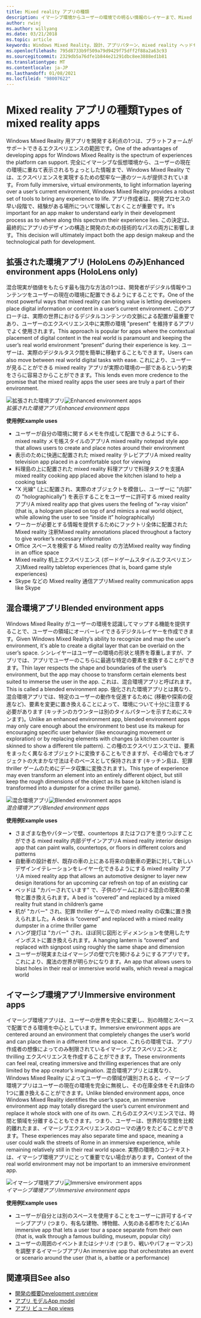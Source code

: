 ```yaml
---
title: Mixed reality アプリの種類
description: イマーシブ環境からユーザーの環境での明るい情報のレイヤーまで、Mixed Reality プラットフォームでサポートされているエクスペリエンスについて説明します。
author: rwinj
ms.author: willyang
ms.date: 03/21/2018
ms.topic: article
keywords: Windows Mixed Reality、設計、アプリパターン、mixed reality ヘッドセット、windows mixed reality ヘッドセット、virtual Reality ヘッドセット、HoloLens
ms.openlocfilehash: 795d8733b9f509a79d9429f75dff2f88a2a63c93
ms.sourcegitcommit: 2329db5a76dfe1b844e21291dbc8ee3888ed1b81
ms.translationtype: MT
ms.contentlocale: ja-JP
ms.lasthandoff: 01/08/2021
ms.locfileid: "98007622"
---
```

# <a name="types-of-mixed-reality-apps"></a><span data-ttu-id="99f02-104">Mixed reality アプリの種類</span><span class="sxs-lookup"><span data-stu-id="99f02-104">Types of mixed reality apps</span></span>

<span data-ttu-id="99f02-105">Windows Mixed Reality 用アプリを開発する利点の1つは、プラットフォームがサポートできるエクスペリエンスの範囲です。</span><span class="sxs-lookup"><span data-stu-id="99f02-105">One of the advantages of developing apps for Windows Mixed Reality is the spectrum of experiences the platform can support.</span></span> <span data-ttu-id="99f02-106">完全にイマーシブな仮想環境から、ユーザーの現在の環境に重ねて表示されるちょっとした情報まで、Windows Mixed Reality では、エクスペリエンスを実現するための堅牢な一連のツールが提供されています。</span><span class="sxs-lookup"><span data-stu-id="99f02-106">From fully immersive, virtual environments, to light information layering over a user’s current environment, Windows Mixed Reality provides a robust set of tools to bring any experience to life.</span></span> <span data-ttu-id="99f02-107">アプリ作成者は、開発プロセスの早い段階で、経験がある場所について理解しておくことが重要です。</span><span class="sxs-lookup"><span data-stu-id="99f02-107">It's important for an app maker to understand early in their development process as to where along this spectrum their experience lies.</span></span> <span data-ttu-id="99f02-108">この決定は、最終的にアプリのデザインの構造と開発のための技術的なパスの両方に影響します。</span><span class="sxs-lookup"><span data-stu-id="99f02-108">This decision will ultimately impact both the app design makeup and the technological path for development.</span></span>

## <a name="enhanced-environment-apps-hololens-only"></a><span data-ttu-id="99f02-109">拡張された環境アプリ (HoloLens のみ)</span><span class="sxs-lookup"><span data-stu-id="99f02-109">Enhanced environment apps (HoloLens only)</span></span>

<span data-ttu-id="99f02-110">混合現実が価値をもたらす最も強力な方法の1つは、開発者がデジタル情報やコンテンツをユーザーの現在の環境に配置できるようにすることです。</span><span class="sxs-lookup"><span data-stu-id="99f02-110">One of the most powerful ways that mixed reality can bring value is letting developers place digital information or content in a user’s current environment.</span></span> <span data-ttu-id="99f02-111">このアプローチは、実際の世界におけるデジタルコンテンツの文脈による配置が最重要であり、ユーザーのエクスペリエンス中に実際の環境 "present" を維持するアプリでよく使用されます。</span><span class="sxs-lookup"><span data-stu-id="99f02-111">This approach is popular for apps where the contextual placement of digital content in the real world is paramount and keeping the user’s real world environment “present” during their experience is key.</span></span> <span data-ttu-id="99f02-112">ユーザーは、実際のデジタルタスク間を簡単に移動することもできます。</span><span class="sxs-lookup"><span data-stu-id="99f02-112">Users can also move between real world digital tasks with ease.</span></span> <span data-ttu-id="99f02-113">これにより、ユーザーが見ることができる mixed reality アプリが実際の環境の一部であるという約束をさらに容易さからことができます。</span><span class="sxs-lookup"><span data-stu-id="99f02-113">This lends even more credence to the promise that the mixed reality apps the user sees are truly a part of their environment.</span></span>

<span data-ttu-id="99f02-114">![拡張された環境アプリ](images/enhancedenvironmentapps-640px.jpg)</span><span class="sxs-lookup"><span data-stu-id="99f02-114">![Enhanced environment apps](images/enhancedenvironmentapps-640px.jpg)</span></span><br>
<span data-ttu-id="99f02-115">*拡張された環境アプリ*</span><span class="sxs-lookup"><span data-stu-id="99f02-115">*Enhanced environment apps*</span></span>

<span data-ttu-id="99f02-116">**使用例**</span><span class="sxs-lookup"><span data-stu-id="99f02-116">**Example uses**</span></span>
* <span data-ttu-id="99f02-117">ユーザーが自分の環境に関するメモを作成して配置できるようにする、mixed reality メモ帳スタイルのアプリ</span><span class="sxs-lookup"><span data-stu-id="99f02-117">A mixed reality notepad style app that allows users to create and place notes around their environment</span></span>
* <span data-ttu-id="99f02-118">表示のために快適に配置された mixed reality テレビアプリ</span><span class="sxs-lookup"><span data-stu-id="99f02-118">A mixed reality television app placed in a comfortable spot for viewing</span></span>
* <span data-ttu-id="99f02-119">料理島の上に配置された mixed reality 料理アプリで料理タスクを支援</span><span class="sxs-lookup"><span data-stu-id="99f02-119">A mixed reality cooking app placed above the kitchen island to help a cooking task</span></span>
* <span data-ttu-id="99f02-120">"X 光線" (上に配置され、実際のオブジェクトを模倣し、ユーザーに "内部" の "holographically") を表示することをユーザーに許可する mixed reality アプリ</span><span class="sxs-lookup"><span data-stu-id="99f02-120">A mixed reality app that gives users the feeling of “x-ray vision” (that is, a hologram placed on top of and mimics a real world object, while allowing the user to see “inside it” holographically)</span></span>
* <span data-ttu-id="99f02-121">ワーカーが必要とする情報を提供するためにファクトリ全体に配置された Mixed reality 注釈</span><span class="sxs-lookup"><span data-stu-id="99f02-121">Mixed reality annotations placed throughout a factory to give worker’s necessary information</span></span>
* <span data-ttu-id="99f02-122">Office スペースを検索する Mixed reality の方法</span><span class="sxs-lookup"><span data-stu-id="99f02-122">Mixed reality way finding in an office space</span></span>
* <span data-ttu-id="99f02-123">Mixed reality 机上エクスペリエンス (ボードゲームスタイルエクスペリエンス)</span><span class="sxs-lookup"><span data-stu-id="99f02-123">Mixed reality tabletop experiences (that is, board game style experiences)</span></span>
* <span data-ttu-id="99f02-124">Skype などの Mixed reality 通信アプリ</span><span class="sxs-lookup"><span data-stu-id="99f02-124">Mixed reality communication apps like Skype</span></span>

## <a name="blended-environment-apps"></a><span data-ttu-id="99f02-125">混合環境アプリ</span><span class="sxs-lookup"><span data-stu-id="99f02-125">Blended environment apps</span></span>

<span data-ttu-id="99f02-126">Windows Mixed Reality がユーザーの環境を認識してマップする機能を提供することで、ユーザーの領域にオーバーレイできるデジタルレイヤーを作成できます。</span><span class="sxs-lookup"><span data-stu-id="99f02-126">Given Windows Mixed Reality’s ability to recognize and map the user's environment, it's able to create a digital layer that can be overlaid on the user’s space.</span></span> <span data-ttu-id="99f02-127">シンレイヤーはユーザーの環境の形状と境界を尊重しますが、アプリでは、アプリでユーザーのこちらに最適な特定の要素を変換することができます。</span><span class="sxs-lookup"><span data-stu-id="99f02-127">Thin layer respects the shape and boundaries of the user’s environment, but the app may choose to transform certain elements best suited to immerse the user in the app.</span></span> <span data-ttu-id="99f02-128">これは、混合環境アプリと呼ばれます。</span><span class="sxs-lookup"><span data-stu-id="99f02-128">This is called a blended environment app.</span></span> <span data-ttu-id="99f02-129">強化された環境アプリとは異なり、混合環境アプリでは、特定のユーザーの動作を促進するために (移動や探索の促進など)、要素を変更に置き換えることによって、環境について十分に注意する必要があります (キッチンのカウンターは別のタイルパターンを示すためにスキンます)。</span><span class="sxs-lookup"><span data-stu-id="99f02-129">Unlike an enhanced environment app, blended environment apps may only care enough about the environment to best use its makeup for encouraging specific user behavior (like encouraging movement or exploration) or by replacing elements with changes (a kitchen counter is skinned to show a different tile pattern).</span></span> <span data-ttu-id="99f02-130">この種のエクスペリエンスでは、要素をまったく異なるオブジェクトに変換することもできますが、その場合でもオブジェクトの大まかな寸法はそのベースとして保持されます (キッチン島は、犯罪 thriller ゲームのためにデータ収集に変換されます)。</span><span class="sxs-lookup"><span data-stu-id="99f02-130">This type of experience may even transform an element into an entirely different object, but still keep the rough dimensions of the object as its base (a kitchen island is transformed into a dumpster for a crime thriller game).</span></span>

<span data-ttu-id="99f02-131">![混合環境アプリ](images/blendedenvironmentapps-640px.jpg)</span><span class="sxs-lookup"><span data-stu-id="99f02-131">![Blended environment apps](images/blendedenvironmentapps-640px.jpg)</span></span><br>
<span data-ttu-id="99f02-132">*混合環境アプリ*</span><span class="sxs-lookup"><span data-stu-id="99f02-132">*Blended environment apps*</span></span>

<span data-ttu-id="99f02-133">**使用例**</span><span class="sxs-lookup"><span data-stu-id="99f02-133">**Example uses**</span></span>
* <span data-ttu-id="99f02-134">さまざまな色やパターンで壁、countertops またはフロアを塗りつぶすことができる mixed reality 内部デザインアプリ</span><span class="sxs-lookup"><span data-stu-id="99f02-134">A mixed reality interior design app that can paint walls, countertops, or floors in different colors and patterns</span></span>
* <span data-ttu-id="99f02-135">自動車の設計者が、既存の車の上にある将来の自動車の更新に対して新しいデザインイテレーションをレイヤー化できるようにする mixed reality アプリ</span><span class="sxs-lookup"><span data-stu-id="99f02-135">A mixed reality app that allows an automotive designer to layer new design iterations for an upcoming car refresh on top of an existing car</span></span>
* <span data-ttu-id="99f02-136">ベッドは "カバーされています" で、子供のゲームにおける混合の現実の果物と置き換えられます。</span><span class="sxs-lookup"><span data-stu-id="99f02-136">A bed is “covered” and replaced by a mixed reality fruit stand in children’s game</span></span>
* <span data-ttu-id="99f02-137">机が "カバー" され、犯罪 thriller ゲームでの mixed reality の収集に置き換えられました。</span><span class="sxs-lookup"><span data-stu-id="99f02-137">A desk is “covered” and replaced with a mixed reality dumpster in a crime thriller game</span></span>
* <span data-ttu-id="99f02-138">ハング提灯は "カバー" され、ほぼ同じ図形とディメンションを使用したサインポストに置き換えられます。</span><span class="sxs-lookup"><span data-stu-id="99f02-138">A hanging lantern is “covered” and replaced with signpost using roughly the same shape and dimension</span></span>
* <span data-ttu-id="99f02-139">ユーザーが現実またはイマーシブの壁で穴を開けるようにするアプリです。これにより、魔法の世界が明らかになります。</span><span class="sxs-lookup"><span data-stu-id="99f02-139">An app that allows users to blast holes in their real or immersive world walls, which reveal a magical world</span></span>

## <a name="immersive-environment-apps"></a><span data-ttu-id="99f02-140">イマーシブ環境アプリ</span><span class="sxs-lookup"><span data-stu-id="99f02-140">Immersive environment apps</span></span>

<span data-ttu-id="99f02-141">イマーシブ環境アプリは、ユーザーの世界を完全に変更し、別の時間とスペースで配置できる環境を中心としています。</span><span class="sxs-lookup"><span data-stu-id="99f02-141">Immersive environment apps are centered around an environment that completely changes the user’s world and can place them in a different time and space.</span></span> <span data-ttu-id="99f02-142">これらの環境では、アプリ作成者の想像によってのみ制限されているイマーシブエクスペリエンスと thrilling エクスペリエンスを作成することができます。</span><span class="sxs-lookup"><span data-stu-id="99f02-142">These environments can feel real, creating immersive and thrilling experiences that are only limited by the app creator’s imagination.</span></span> <span data-ttu-id="99f02-143">混合環境アプリとは異なり、Windows Mixed Reality によってユーザーの領域が識別されると、イマーシブ環境アプリはユーザーの現在の環境を完全に無視し、その在庫全体をそれ自体の1つに置き換えることができます。</span><span class="sxs-lookup"><span data-stu-id="99f02-143">Unlike blended environment apps, once Windows Mixed Reality identifies the user’s space, an immersive environment app may totally disregard the user’s current environment and replace it whole stock with one of its own.</span></span> <span data-ttu-id="99f02-144">これらのエクスペリエンスでは、時間と領域を分離することもできます。つまり、ユーザーは、世界的な空間を比較的離れたまま、イマーシブエクスペリエンスのローマの通りをたどることができます。</span><span class="sxs-lookup"><span data-stu-id="99f02-144">These experiences may also separate time and space, meaning a user could walk the streets of Rome in an immersive experience, while remaining relatively still in their real world space.</span></span> <span data-ttu-id="99f02-145">実際の環境のコンテキストは、イマーシブ環境アプリにとって重要でない場合があります。</span><span class="sxs-lookup"><span data-stu-id="99f02-145">Context of the real world environment may not be important to an immersive environment app.</span></span>

<span data-ttu-id="99f02-146">![イマーシブ環境アプリ](images/windows-mixed-reality-640px.jpg)</span><span class="sxs-lookup"><span data-stu-id="99f02-146">![Immersive environment apps](images/windows-mixed-reality-640px.jpg)</span></span><br>
<span data-ttu-id="99f02-147">*イマーシブ環境アプリ*</span><span class="sxs-lookup"><span data-stu-id="99f02-147">*Immersive environment apps*</span></span>

<span data-ttu-id="99f02-148">**使用例**</span><span class="sxs-lookup"><span data-stu-id="99f02-148">**Example uses**</span></span>
* <span data-ttu-id="99f02-149">ユーザーが自分とは別のスペースを使用することをユーザーに許可するイマーシブアプリ (つまり、有名な建物、博物館、人気のある都市をたどる)</span><span class="sxs-lookup"><span data-stu-id="99f02-149">An immersive app that lets a user tour a space separate from their own (that is, walk through a famous building, museum, popular city)</span></span>
* <span data-ttu-id="99f02-150">ユーザーの周囲のイベントまたはシナリオ (つまり、戦いやパフォーマンス) を調整するイマーシブアプリ</span><span class="sxs-lookup"><span data-stu-id="99f02-150">An immersive app that orchestrates an event or scenario around the user (that is, a battle or a performance)</span></span>

## <a name="see-also"></a><span data-ttu-id="99f02-151">関連項目</span><span class="sxs-lookup"><span data-stu-id="99f02-151">See also</span></span>

* [<span data-ttu-id="99f02-152">開発の概要</span><span class="sxs-lookup"><span data-stu-id="99f02-152">Development overview</span></span>](../develop/development.md)
* [<span data-ttu-id="99f02-153">アプリ モデル</span><span class="sxs-lookup"><span data-stu-id="99f02-153">App model</span></span>](app-model.md)
* [<span data-ttu-id="99f02-154">アプリ ビュー</span><span class="sxs-lookup"><span data-stu-id="99f02-154">App views</span></span>](app-views.md)
